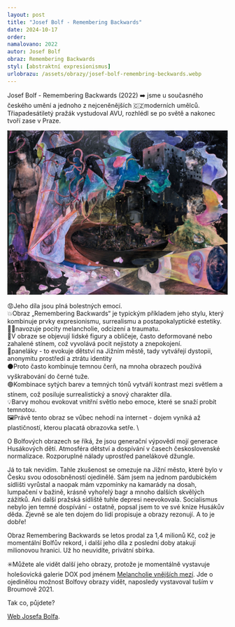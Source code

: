 ```yaml
---
layout: post
title: "Josef Bolf - Remembering Backwards"
date: 2024-10-17
order: 
namalovano: 2022
autor: Josef Bolf
obraz: Remembering Backwards
styl: [abstraktní expresionismus]
urlobrazu: /assets/obrazy/josef-bolf-remembring-beckwards.webp
---
```


Josef Bolf - Remembering Backwards (2022) ➡️ jsme u současného českého umění a jednoho z nejceněnějších 🇨🇿moderních umělců. Třiapadesátiletý pražák vystudoval AVU, rozhlédl se po světě a nakonec tvoří zase v Praze.

![Josef Bolf - Remembering Backwards](/assets/obrazy/josef-bolf-remembring-beckwards.webp)

😡Jeho díla jsou plná bolestných emocí. \
💥Obraz „Remembering Backwards“ je typickým příkladem jeho stylu, který kombinuje prvky expresionismu, surrealismu a postapokalyptické estetiky. \
🧟‍♂️navozuje pocity melancholie, odcizení a traumatu. \
🗿V obraze se objevují lidské figury a obličeje, často deformované nebo zahalené stínem, což vyvolává pocit nejistoty a znepokojení. \
🌉paneláky - to evokuje dětství na Jižním městě, tady vytvářejí dystopii, anonymitu prostředí a ztrátu identity \
⚫️Proto často kombinuje temnou čerň, na mnoha obrazech používá vyškrabování do černé tuže. \
🟢Kombinace sytých barev a temných tónů vytváří kontrast mezi světlem a stínem, což posiluje surrealistický a snový charakter díla. \
💡Barvy mohou evokovat vnitřní světlo nebo emoce, které se snaží probít temnotou. \
🖼️Právě tento obraz se vůbec nehodí na internet - dojem vyniká až plastičností, kterou placatá obrazovka setře. \

O Bolfových obrazech se říká, že jsou generační výpovědí mojí generace Husákových dětí. Atmosféra dětství a dospívání v časech československé normalizace. Rozporuplné nálady uprostřed panelákové džungle.

Já to tak nevidím. Tahle zkušenost se omezuje na Jižní město, které bylo v Česku svou odosobněností ojedinělé. Sám jsem na jednom pardubickém sídlišti vyrůstal a naopak mám vzpomínky na kamarády na dosah, lumpačení v bažině, krásně vyhořelý bagr a mnoho dalších skvělých zážitků. Ani další pražská sídliště tuhle depresi neevokovala. Socialismus nebylo jen temné dospívání - ostatně, popsal jsem to ve své knize Husákův děda. Zjevně se ale ten dojem do lidí propisuje a obrazy rezonují. A to je dobře!

Obraz Remembering Backwards se letos prodal za 1,4 milionů Kč, což je momentální Bolfův rekord, i další jeho díla z poslední doby atakují milionovou hranici. Už ho neuvidíte, privátní sbírka.

✳️Můžete ale vidět další jeho obrazy, protože je momentálně vystavuje holešovická galerie DOX pod jménem [Melancholie vnějších mezí](https://www.dox.cz/program/melancholie-vnejsich-mezi). Jde o ojedinělou možnost Bolfovy obrazy vidět, naposledy vystavoval tuším v Broumově 2021. 

Tak co, půjdete? 

[Web Josefa Bolfa](https://josefbolf.net). 